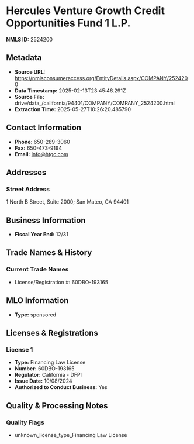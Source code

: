 # Hercules Venture Growth Credit Opportunities Fund 1 L.P.

**NMLS ID:** 2524200

## Metadata
- **Source URL:** https://nmlsconsumeraccess.org/EntityDetails.aspx/COMPANY/2524200
- **Data Timestamp:** 2025-02-13T23:45:46.291Z
- **Source File:** drive/data_/california/94401/COMPANY/COMPANY_2524200.html
- **Extraction Time:** 2025-05-27T10:26:20.485790

## Contact Information
- **Phone:** 650-289-3060
- **Fax:** 650-473-9194
- **Email:** info@htgc.com

## Addresses
### Street Address
1 North B Street, Suite 2000; San Mateo, CA 94401

## Business Information
- **Fiscal Year End:** 12/31

## Trade Names & History
### Current Trade Names
- License/Registration #: 60DBO-193165

## MLO Information
- **Type:** sponsored

## Licenses & Registrations

### License 1
- **Type:** Financing Law License
- **Number:** 60DBO-193165
- **Regulator:** California - DFPI
- **Issue Date:** 10/08/2024
- **Authorized to Conduct Business:** Yes

## Quality & Processing Notes
### Quality Flags
- unknown_license_type_Financing Law License
